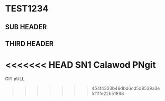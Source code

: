 # TEST1234
## SUB HEADER
## THIRD HEADER

<<<<<<< HEAD
SN1 Calawod PNgit 
=======
GIT pULL
>>>>>>> 454f4333b46dbd6cd5d8539a3e5f11fe22b51868
